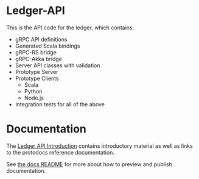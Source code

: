 # Ledger-API

This is the API code for the ledger, which contains:
 * gRPC API definitions
 * Generated Scala bindings
 * gRPC-RS bridge
 * gRPC-Akka bridge
 * Server API classes with validation
 * Prototype Server
 * Prototype Clients
   * Scala
   * Python
   * Node.js
 * Integration tests for all of the above

# Documentation

The [Ledger API Introduction](https://docs.daml.com/app-dev/ledger-api-introduction/index.html) contains introductory material as well as links to the protodocs reference documentation.

See [the docs README](/docs/README.md) for more about how to preview and publish documentation.
